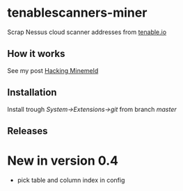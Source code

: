 # tenablescanners-miner

Scrap Nessus cloud scanner addresses from [tenable.io](https://docs.tenable.com/cloud/Content/Scans/Scanners.htm)

## How it works

See my post [Hacking Minemeld](https://medium.com/@irekromaniuk)

## Installation

Install trough *System->Extensions->git* from branch *master*

## Releases 

# New in version 0.4

- pick table and column index in config


